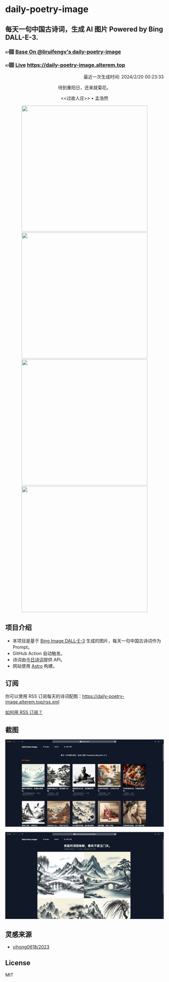 
# daily-poetry-image

## 每天一句中国古诗词，生成 AI 图片 Powered by Bing DALL-E-3.

### 👉🏽 [Base On @liruifengv's daily-poetry-image](https://github.com/liruifengv/daily-poetry-image)

### 👉🏽 [Live](https://daily-poetry-image.alterem.top/) https://daily-poetry-image.alterem.top

<p align="right">
  最近一次生成时间: 2024/2/20 00:23:33
</p>
<p align="center">
待到重阳日，还来就菊花。
</p>
<p align="center">
<<过故人庄>> • 孟浩然
</p>
<p align="center">
<img src="https://tse4.mm.bing.net/th/id/OIG4.zjEXjZctAa16kiJ8DhuB" height="400" width="400" />
<img src="https://tse3.mm.bing.net/th/id/OIG4.bHyKaWosFNJswcIIc1rf" height="400" width="400" />
<img src="https://tse2.mm.bing.net/th/id/OIG4.gCg_zS7lGkZzXPx6Jt2x" height="400" width="400" />
<img src="https://tse3.mm.bing.net/th/id/OIG4.7YhpRdyJ.8M9hSfHVuX4" height="400" width="400" />
</p>

## 项目介绍

-   本项目是基于 [Bing Image DALL-E-3](https://www.bing.com/images/create) 生成的图片，每天一句中国古诗词作为 Prompt。
-   GitHub Action 自动触发。
-   诗词由[今日诗词](https://www.jinrishici.com/)提供 API。
-   网站使用 [Astro](https://astro.build) 构建。

## 订阅

你可以使用 RSS 订阅每天的诗词配图：https://daily-poetry-image.alterem.top/rss.xml

[如何用 RSS 订阅？](https://zhuanlan.zhihu.com/p/55026716)

## 截图

![图片列表](./screenshots/Snipaste_2023-12-28_21-00-26.png)

![图片详情](./screenshots/Snipaste_2023-12-28_21-00-53.png)

## 灵感来源

-   [yihong0618/2023](https://github.com/yihong0618/2023)

## License

MIT
